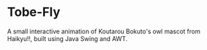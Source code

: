 # Tobe-Fly
A small interactive animation of Koutarou Bokuto's owl mascot from Haikyu!!, built using Java Swing and AWT.
